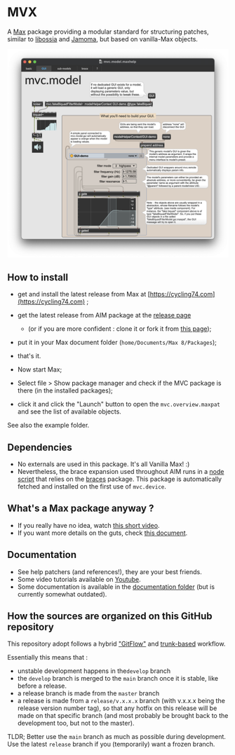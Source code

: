 # MVX
<!-- [![License: MIT](https://img.shields.io/badge/License-MIT-yellow.svg)](https://opensource.org/licenses/MIT) -->

A [Max](https://cycling74.com) package providing a modular standard for structuring patches, similar to [libossia](https://ossia.io/site-libossia/about.html) and [Jamoma](http://jamoma.org/), but based on vanilla-Max objects.

![alt text](screenshot.png "Screenshot of a Max patcher with MVC components.")

## How to install

- get and install the latest release from Max at [https://cycling74.com](https://cycling74.com) ;
- get the latest release from AIM package at the [release page](https://github.com/AIM-Framework/AIM-CorePackage/releases) 
  - (or if you are more confident : clone it or fork it from [this page](https://github.com/AIM-Framework/AIM-CorePackage));
- put it in your Max document folder (`home/Documents/Max 8/Packages`);
- that's it.


- Now start Max;
- Select file > Show package manager and check if the MVC package is there (in the installed packages);
- click it and click the "Launch" button to open the `mvc.overview.maxpat` and see the list of available objects.

See also the example folder.

## Dependencies

- No externals are used in this package. It's all Vanilla Max! :)
- Nevertheless, the brace expansion used throughout AIM runs in a [node script](https://docs.cycling74.com/max8/refpages/node.script) that relies on the [braces](https://www.npmjs.com/package/braces) package. This package is automatically fetched and installed on the first use of `mvc.device`.


## What's a Max package anyway ?

- If you really have no idea, watch [this short video](https://www.youtube.com/watch?v=Rh8v1U0dCi4). 
- If you want more details on the guts, check [this document](https://docs.cycling74.com/max8/vignettes/packages).


## Documentation

- See help patchers (and references!), they are your best friends.
- Some video tutorials available on [Youtube](https://www.youtube.com/playlist?list=PLm5d0l7VBINhLS8nBbF4VyB1Eoz_8ecJQ
).
- Some documentation is available in the [documentation folder](./documentation) (but is currently somewhat outdated).


## How the sources are organized on this GitHub repository

This repository adopt follows a hybrid ["GitFlow"](https://www.atlassian.com/en/git/tutorials/comparing-workflows/gitflow-workflow) and [trunk-based](https://www.atlassian.com/continuous-delivery/continuous-integration/trunk-based-development) workflow.

Essentially this means that : 
- unstable development happens in the`develop` branch
- the `develop` branch is merged to the `main` branch once it is stable, like before a release.
- a release branch is made from the `master` branch
- a release is made from a `release/v.x.x.x` branch (with v.x.x.x being the release version number tag), so that any hotfix on this release will be made on that specific branch (and most probably be brought back to the development too, but not to the master).

TLDR;
Better use the `main` branch as much as possible during development.
Use the latest `release` branch if you (temporarily) want a frozen branch.
